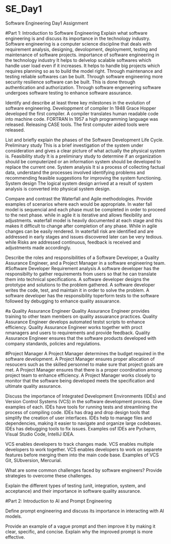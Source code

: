 # SE_Day1
Software Engineering Day1 Assignment

#Part 1: Introduction to Software Engineering
Explain what software engineering is and discuss its importance in the technology industry.
Software engineering is a computer science discipline that deals with requirement analysis, designing, devolopment, deploymemt, 
testing and maintenance of software projects.
importance of software engineering in the technology industry
It helps to delvelop scalable softwares which handle user load even if it increases.
It helps to handle big projects which requires planning so as to build the model right.
Through maintenance and testing reliable softwares can be built.
Through software engineering more security resilience software can be built. This is done
through authentication and authorization.
Through software engeneering software undergoes software testing to enhance software assurance.


Identify and describe at least three key milestones in the evolution of software engineering.
Developpment of compiler In 1948 Grace Hopper developed the first compiler. A compiler translates
human readable code into machine code.
FORTRAN In 1957 a high programming language was released.
Releasing CASE tools. The first computer aided tools were released.

List and briefly explain the phases of the Software Development Life Cycle.
Preliminary study This is a brief investigation of the system under consideration and gives a clear
picture of what actually the physical system is.
Feasibility study It is a preliminary study to determine if an organization should be computerized or 
an information system should be developed to replace the current one.
System analysis It si a process of collecting factual data, understand the processes involved identifying problems
and recommending feasible suggestions for improving the system  functioning.
System design The logical system design arrived at a result of system analysis is converted into physical system design.

Compare and contrast the Waterfall and Agile methodologies. Provide examples of scenarios where each would be appropriate.
In water fall model  is sequencial and each phase must be completed in order to proceed to the next phase. while in agile it 
is  iterative and allows flexibility and adjustments.
waterfall model is heavily documented at each stage and this makes it  difficult to change after completion of any  phase. 
While in agile changes can be easily rendered.
In waterfall risk are identified and are addressed in early stages and issues discovered later can be very tedious. 
while Risks are addressed continuous, feedback is received and adjustments made accordingly.

Describe the roles and responsibilities of a Software Developer, a Quality Assurance Engineer, and a Project Manager in a software engineering team.
#Software Developer
Requirement analysis A software developer has the responsibilty to gather requirements from users so that he can translate
them into technical specifications.
A software developer designs the prototype and solutions to the problem gathered.
A software developer writes the code, test, and maintain it in order to solve the problem.
A software developer has the responsibility toperform tests to the software followed by debugging to enhance quality assuarance.

#a Quality Assurance Engineer
Quality Assurance Engineer provides training to other team members on quality assuarance practices.
Quality Assurance Engineer develops automated testst scripts to enhance efficiency.
Quality Assurance Engineer works together with proct nmanagers and users to requirements and provide feedback.
Quality Assurance Engineer ensures that the software products developed with company standards, policies and regulations.

#Project Manager
A Project Manager determines the budget required in the software development.
A Project Manager ensures proper allocation of resoucers such as the skilled personnel to make sure that project goals are met.
A Project Manager ensures that there is a proper coordination among project team to enhance efficiency.
A Project Manager works closely to monitor that the software being developed meets the specification and ultimate quality assurance.

Discuss the importance of Integrated Development Environments (IDEs) and Version Control Systems (VCS) in the software development process. Give examples of each.
IDEs have tools for running tests and streamlining the process of compiling code.
IDEs has drag and drop design tools that simplify the creation of user interfaces.
IDEs help to manage files and dependencies, making it easier to navigate and organize large codebases.
IDEs has debugging tools to fix issues. 
Examples osf IDEs are Pycharm, Visual Studio Code, IntelliJ IDEA.

VCS enables developers to track changes made.
VCS enables multiple developers to work together.
VCS enables developers to work on separete features before merging them into the main code base. 
Examples of VCS Git, SUbversion, Mercurial.

What are some common challenges faced by software engineers? Provide strategies to overcome these challenges.


Explain the different types of testing (unit, integration, system, and acceptance) and their importance in software quality assurance.


#Part 2: Introduction to AI and Prompt Engineering


Define prompt engineering and discuss its importance in interacting with AI models.


Provide an example of a vague prompt and then improve it by making it clear, specific, and concise. Explain why the improved prompt is more effective.
